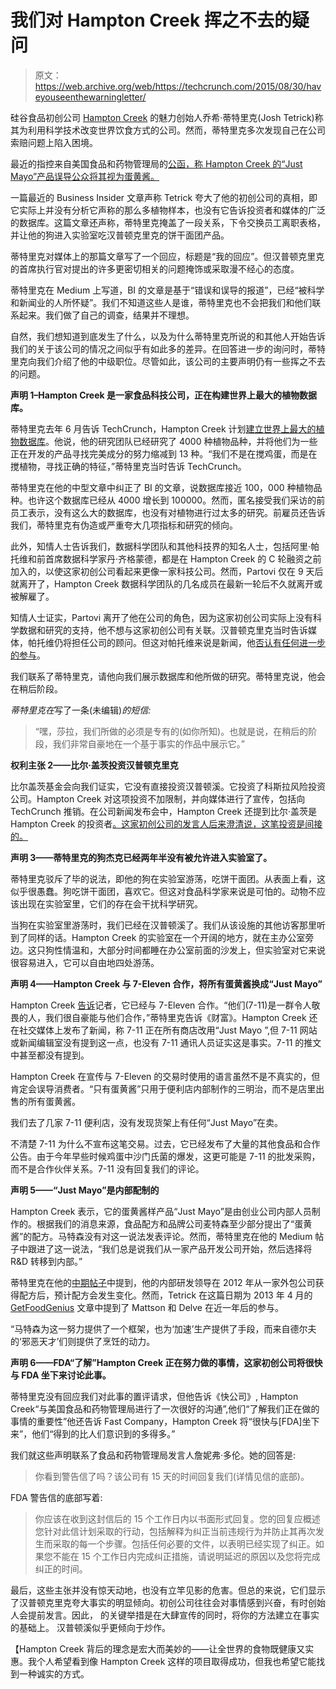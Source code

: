 # 我们对 Hampton Creek  挥之不去的疑问

> 原文：<https://web.archive.org/web/https://techcrunch.com/2015/08/30/haveyouseenthewarningletter/>

硅谷食品初创公司 [Hampton Creek](https://web.archive.org/web/20230331035914/http://www.hamptoncreek.com/) 的魅力创始人乔希·蒂特里克(Josh Tetrick)称其为利用科学技术改变世界饮食方式的公司。然而，蒂特里克多次发现自己在公司索赔问题上陷入困境。

最近的指控来自美国食品和药物管理局的[公函，称 Hampton Creek 的“Just Mayo”产品误导公众将其视为蛋黄酱。](https://web.archive.org/web/20230331035914/http://www.fda.gov/ICECI/EnforcementActions/WarningLetters/2015/ucm458824.htm)

一篇最近的 Business Insider 文章声称 Tetrick 夸大了他的初创公司的真相，即它实际上并没有分析它声称的那么多植物样本，也没有它告诉投资者和媒体的广泛的数据库。这篇文章还声称，蒂特里克掩盖了一段关系，下令交换员工离职表格，并让他的狗进入实验室吃汉普顿克里克的饼干面团产品。

蒂特里克对媒体上的那篇文章写了一个回应，标题是“我的回应”。但汉普顿克里克的首席执行官对提出的许多更密切相关的问题掩饰或采取漫不经心的态度。

蒂特里克在 Medium 上写道，BI 的文章是基于“错误和误导的报道”，已经“被科学和新闻业的人所怀疑”。我们不知道这些人是谁，蒂特里克也不会把我们和他们联系起来。我们做了自己的调查，结果并不理想。

自然，我们想知道到底发生了什么，以及为什么蒂特里克所说的和其他人开始告诉我们的关于该公司的情况之间似乎有如此多的差异。在回答进一步的询问时，蒂特里克向我们介绍了他的中级职位。尽管如此，该公司的主要声明仍有一些挥之不去的问题。

**声明 1–Hampton Creek 是一家食品科技公司，正在构建世界上最大的植物数据库。**

蒂特里克去年 6 月告诉 TechCrunch，Hampton Creek 计划[建立世界上最大的植物数据库](https://web.archive.org/web/20230331035914/https://techcrunch.com/2014/07/03/how-a-former-google-data-guy-could-change-what-we-eat-for-breakfast/)。他说，他的研究团队已经研究了 4000 种植物品种，并将他们为一些正在开发的产品寻找完美成分的努力缩减到 13 种。“我们不是在搅鸡蛋，而是在搅植物，寻找正确的特征，”蒂特里克当时告诉 TechCrunch。

蒂特里克在他的中型文章中纠正了 BI 的文章，说数据库接近 100，000 种植物品种。也许这个数据库已经从 4000 增长到 100000。然而，匿名接受我们采访的前员工表示，没有这么大的数据库，也没有对植物进行过太多的研究。前雇员还告诉我们，蒂特里克有伪造或严重夸大几项指标和研究的倾向。

此外，知情人士告诉我们，数据科学团队和其他科技界的知名人士，包括阿里·帕托维和前首席数据科学家丹·齐格蒙德，都是在 Hampton Creek 的 C 轮融资之前加入的，以使这家初创公司看起来更像一家科技公司。然而，Partovi 仅在 9 天后就离开了，Hampton Creek 数据科学团队的几名成员在最新一轮后不久就离开或被解雇了。

知情人士证实，Partovi 离开了他在公司的角色，因为这家初创公司实际上没有科学数据和研究的支持，他不想与这家初创公司有关联。汉普顿克里克当时告诉媒体，帕托维仍将担任公司的顾问。但这对帕托维来说是新闻，他[否认有任何进一步的参与](https://web.archive.org/web/20230331035914/http://bits.blogs.nytimes.com/2014/09/20/former-hampton-creek-executive-says-he-will-not-advise-company/?_r=0)。

我们联系了蒂特里克，请他向我们展示数据库和他所做的研究。蒂特里克说，他会在稍后阶段。

*蒂特里克在*写了一条(未编辑)*的短信:*

> “嘿，莎拉，我们所做的必须是专有的(如你所知)。也就是说，在稍后的阶段，我们非常自豪地在一个基于事实的作品中展示它。”

**权利主张 2——比尔·盖茨投资汉普顿克里克**

比尔盖茨基金会向我们证实，它没有直接投资汉普顿溪。它投资了科斯拉风险投资公司。Hampton Creek 对这项投资不加限制，并向媒体进行了宣传，包括向 TechCrunch 推销。在公司新闻发布会中，Hampton Creek 还提到比尔·盖茨是 Hampton Creek 的投资者[。这家初创公司的发言人后来澄清说，这笔投资是间接的。](https://web.archive.org/web/20230331035914/http://www.marketwatch.com/story/hampton-creek-named-by-bill-gates-as-one-of-three-companies-shaping-the-future-of-food-debuts-first-product-at-whole-foods-market-2013-09-20)

**声明 3——蒂特里克的狗杰克已经两年半没有被允许进入实验室了。**

蒂特里克驳斥了毕的说法，即他的狗在实验室游荡，吃饼干面团。从表面上看，这似乎很愚蠢。狗吃饼干面团，喜欢它。但这对食品科学家来说是可怕的。动物不应该出现在实验室里，它们的存在会干扰科学研究。

当狗在实验室里游荡时，我们已经在汉普顿溪了。我们从该设施的其他访客那里听到了同样的话。Hampton Creek 的实验室在一个开阔的地方，就在主办公室旁边。这只狗性情温和，大部分时间都睡在办公室前面的沙发上，但实验室对它来说很容易进入，它可以自由地四处游荡。

**声明 4——Hampton Creek 与 7-Eleven 合作，将所有蛋黄酱换成“Just Mayo”**

Hampton Creek [告诉](https://web.archive.org/web/20230331035914/http://fortune.com/2015/07/21/7-eleven-switched-vegan-mayonnaise-just-mayo/)记者，它已经与 7-Eleven 合作。“他们(7-11)是一群令人敬畏的人，我们很自豪能与他们合作，”蒂特里克告诉《财富》。Hampton Creek 还在社交媒体上发布了新闻，称 7-11 正在所有商店改用“Just Mayo ”,但 7-11 网站或新闻编辑室没有提到这一点，也没有 7-11 通讯人员证实这是事实。7-11 的推文中甚至都没有提到。

Hampton Creek 在宣传与 7-Eleven 的交易时使用的语言虽然不是不真实的，但肯定会误导消费者。“只有蛋黄酱”只用于便利店内部制作的三明治，而不是店里出售的所有蛋黄酱。

我们去了几家 7-11 便利店，没有发现货架上有任何“Just Mayo”在卖。

不清楚 7-11 为什么不宣布这笔交易。过去，它已经发布了大量的其他食品和合作公告。由于今年早些时候鸡蛋中沙门氏菌的爆发，这更可能是 7-11 的批发采购，而不是合作伙伴关系。7-11 没有回复我们的评论。

**声明 5——“Just Mayo”是内部配制的**

Hampton Creek 表示，它的蛋黄酱样产品“Just Mayo”是由创业公司内部人员制作的。根据我们的消息来源，食品配方和品牌公司麦特森至少部分提出了“蛋黄酱”的配方。马特森没有对这一说法发表评论。然而，蒂特里克在他的 Medium 帖子中跟进了这一说法，“我们总是说我们从一家产品开发公司开始，然后选择将 R&D 转移到内部。”

蒂特里克在他的[中期帖子](https://web.archive.org/web/20230331035914/https://medium.com/@hcfoods/on-the-record-9baff4ffabd9)中提到，他的内部研发领导在 2012 年从一家外包公司获得配方后，预计配方会发生变化。然而，Tetrick 在这篇日期为 2013 年 4 月的 [GetFoodGenius](https://web.archive.org/web/20230331035914/http://blog.getfoodgenius.com/food-innovations-will-this-new-substitute-scramble-the-egg-market/) 文章中提到了 Mattson 和 Delve 在近一年后的参与。

“马特森为这一努力提供了一个框架，也为‘加速’生产提供了手段，而来自德尔夫的‘邪恶天才’们则提供了烹饪的动力。

**声明 6——FDA“了解”Hampton Creek 正在努力做的事情，这家初创公司将很快与 FDA 坐下来讨论此事。**

蒂特里克没有回应我们对此事的置评请求，但他告诉《快公司》, Hampton Creek“与美国食品和药物管理局进行了一次很好的沟通”,他们“了解我们正在做的事情的重要性”他还告诉 Fast Company，Hampton Creek 将“很快与[FDA]坐下来”，他们“得到的比人们意识到的多得多。”

我们就这些声明联系了食品和药物管理局发言人詹妮弗·多伦。她的回答是:

> 你看到警告信了吗？该公司有 15 天的时间回复我们(详情见信的底部)。

FDA 警告信的底部写着:

> 你应该在收到这封信后的 15 个工作日内以书面形式回复。您的回复应概述您针对此信计划采取的行动，包括解释为纠正当前违规行为并防止其再次发生而采取的每一个步骤。包括任何必要的文件，以表明已经实现了纠正。如果您不能在 15 个工作日内完成纠正措施，请说明延迟的原因以及您将完成纠正的时间。

最后，这些主张并没有惊天动地，也没有立竿见影的危害。但总的来说，它们显示了汉普顿克里克夸大事实的明显倾向。初创公司往往会对事情感到兴奋，有时创始人会提前发言。因此， 的关键举措是在大肆宣传的同时，将你的方法建立在事实的基础上。 汉普顿溪似乎更倾向于炒作。

【Hampton Creek 背后的理念是宏大而美妙的——让全世界的食物既健康又实惠。我个人希望看到像 Hampton Creek 这样的项目取得成功，但我也希望它能找到一种诚实的方式。